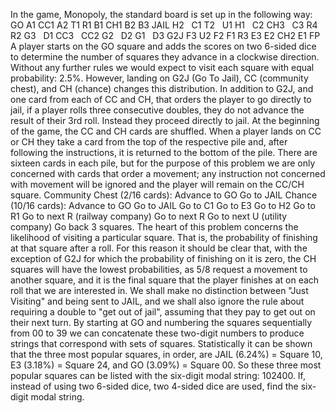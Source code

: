   In the game, Monopoly, the standard board is set up in the following way:        GO  A1  CC1  A2  T1  R1  B1  CH1  B2  B3  JAIL      H2  &nbsp;  C1      T2  &nbsp;  U1      H1  &nbsp;  C2      CH3  &nbsp;  C3      R4  &nbsp;  R2      G3  &nbsp;  D1      CC3  &nbsp;  CC2      G2  &nbsp;  D2      G1  &nbsp;  D3      G2J  F3  U2  F2  F1  R3  E3  E2  CH2  E1  FP        A player starts on the GO square and adds the scores on two 6-sided dice to determine the number of squares they advance in a clockwise direction. Without any further rules we would expect to visit each square with equal probability: 2.5%. However, landing on G2J (Go To Jail), CC (community chest), and CH (chance) changes this distribution.  In addition to G2J, and one card from each of CC and CH, that orders the player to go directly to jail, if a player rolls three consecutive doubles, they do not advance the result of their 3rd roll. Instead they proceed directly to jail.  At the beginning of the game, the CC and CH cards are shuffled. When a player lands on CC or CH they take a card from the top of the respective pile and, after following the instructions, it is returned to the bottom of the pile. There are sixteen cards in each pile, but for the purpose of this problem we are only concerned with cards that order a movement; any instruction not concerned with movement will be ignored and the player will remain on the CC/CH square.    Community Chest (2/16 cards):    Advance to GO  Go to JAIL      Chance (10/16 cards):    Advance to GO  Go to JAIL  Go to C1  Go to E3  Go to H2  Go to R1  Go to next R (railway company)  Go to next R  Go to next U (utility company)  Go back 3 squares.        The heart of this problem concerns the likelihood of visiting a particular square. That is, the probability of finishing at that square after a roll. For this reason it should be clear that, with the exception of G2J for which the probability of finishing on it is zero, the CH squares will have the lowest probabilities, as 5/8 request a movement to another square, and it is the final square that the player finishes at on each roll that we are interested in. We shall make no distinction between &quot;Just Visiting&quot; and being sent to JAIL, and we shall also ignore the rule about requiring a double to &quot;get out of jail&quot;, assuming that they pay to get out on their next turn.  By starting at GO and numbering the squares sequentially from 00 to 39 we can concatenate these two-digit numbers to produce strings that correspond with sets of squares.  Statistically it can be shown that the three most popular squares, in order, are JAIL (6.24%) = Square 10, E3 (3.18%) = Square 24, and GO (3.09%) = Square 00. So these three most popular squares can be listed with the six-digit modal string: 102400.  If, instead of using two 6-sided dice, two 4-sided dice are used, find the six-digit modal string.    